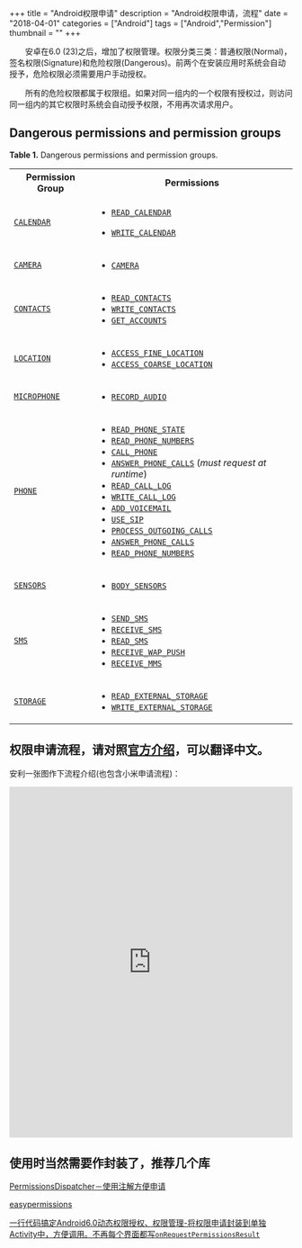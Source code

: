 +++
title = "Android权限申请"
description = "Android权限申请，流程"
date = "2018-04-01"
categories = ["Android"]
tags = ["Android","Permission"]
thumbnail = ""
+++

<p></p>

　　安卓在6.0	(23)之后，增加了权限管理。权限分类三类：普通权限(Normal)，签名权限(Signature)和危险权限(Dangerous)。前两个在安装应用时系统会自动授予，危险权限必须需要用户手动授权。

　　所有的危险权限都属于权限组。如果对同一组内的一个权限有授权过，则访问同一组内的其它权限时系统会自动授予权限，不用再次请求用户。

 <!--more-->

## Dangerous permissions and permission groups

<p class="table-caption" id="permission-groups">
  <strong>Table 1.</strong> Dangerous permissions and permission groups.
</p>

<table>
<tr>
  <th scope="col">Permission Group</th>
  <th scope="col">Permissions</th>
</tr>

<tr>
  <td><code><a href="https://developer.android.com/reference/android/Manifest.permission_group.html#CALENDAR">CALENDAR</a></code></td>
  <td>
    <ul>
      <li>
        <code><a href="https://developer.android.com/reference/android/Manifest.permission.html#READ_CALENDAR">READ_CALENDAR</a></code>
      </li>
    </ul>
    <ul>
      <li>
        <code><a href="https://developer.android.com/reference/android/Manifest.permission.html#WRITE_CALENDAR">WRITE_CALENDAR</a></code>
      </li>
    </ul>
  </td>
</tr>

<tr>
  <td><code><a href="https://developer.android.com/reference/android/Manifest.permission_group.html#CAMERA">CAMERA</a></code></td>
  <td>
    <ul>
      <li>
        <code><a href="https://developer.android.com/reference/android/Manifest.permission.html#CAMERA">CAMERA</a></code>
      </li>
    </ul>
  </td>
</tr>

<tr>
  <td><code><a href="https://developer.android.com/reference/android/Manifest.permission_group.html#CONTACTS">CONTACTS</a></code></td>
  <td>
    <ul>
      <li>
        <code><a href="https://developer.android.com/reference/android/Manifest.permission.html#READ_CONTACTS">READ_CONTACTS</a></code>
      </li>
      <li>
        <code><a href="https://developer.android.com/reference/android/Manifest.permission.html#WRITE_CONTACTS">WRITE_CONTACTS</a></code>
      </li>
      <li>
        <code><a href="https://developer.android.com/reference/android/Manifest.permission.html#GET_ACCOUNTS">GET_ACCOUNTS</a></code>
      </li>
    </ul>
  </td>
</tr>

<tr>
  <td><code><a href="https://developer.android.com/reference/android/Manifest.permission_group.html#LOCATION">LOCATION</a></code></td>
  <td>
    <ul>
      <li>
        <code><a href="https://developer.android.com/reference/android/Manifest.permission.html#ACCESS_FINE_LOCATION">ACCESS_FINE_LOCATION</a></code>
      </li>
      <li>
        <code><a href="https://developer.android.com/reference/android/Manifest.permission.html#ACCESS_COARSE_LOCATION">ACCESS_COARSE_LOCATION</a></code>
      </li>
    </ul>
  </td>
</tr>

<tr>
  <td><code><a href="https://developer.android.com/reference/android/Manifest.permission_group.html#MICROPHONE">MICROPHONE</a></code></td>
  <td>
    <ul>
      <li>
        <code><a href="https://developer.android.com/reference/android/Manifest.permission.html#RECORD_AUDIO">RECORD_AUDIO</a></code>
      </li>
    </ul>
  </td>
</tr>

<tr>
  <td><code><a href="https://developer.android.com/reference/android/Manifest.permission_group.html#PHONE">PHONE</a></code></td>
  <td>
    <ul>
      <li>
        <code><a href="https://developer.android.com/reference/android/Manifest.permission.html#READ_PHONE_STATE">READ_PHONE_STATE</a></code>
      </li>
      <li>
          <code><a href="https://developer.android.com/reference/android/Manifest.permission.html#READ_PHONE_NUMBERS">READ_PHONE_NUMBERS</a></code>
      </li>
      <li>
        <code><a href="https://developer.android.com/reference/android/Manifest.permission.html#CALL_PHONE">CALL_PHONE</a></code>
      </li>
      <li>
          <code><a href="https://developer.android.com/reference/android/Manifest.permission.html#ANSWER_PHONE_CALLS">ANSWER_PHONE_CALLS</a></code> (<em>must request at runtime</em>)
      </li>
      <li>
        <code><a href="https://developer.android.com/reference/android/Manifest.permission.html#READ_CALL_LOG">READ_CALL_LOG</a></code>
      </li>
      <li>
        <code><a href="https://developer.android.com/reference/android/Manifest.permission.html#WRITE_CALL_LOG">WRITE_CALL_LOG</a></code>
      </li>
      <li>
        <code><a href="https://developer.android.com/reference/android/Manifest.permission.html#ADD_VOICEMAIL">ADD_VOICEMAIL</a></code>
      </li>
      <li>
        <code><a href="https://developer.android.com/reference/android/Manifest.permission.html#USE_SIP">USE_SIP</a></code>
      </li>
      <li>
        <code><a href="https://developer.android.com/reference/android/Manifest.permission.html#PROCESS_OUTGOING_CALLS">PROCESS_OUTGOING_CALLS</a></code>
      </li>
      <li>
        <code><a href="https://developer.android.com/reference/android/Manifest.permission.html#ANSWER_PHONE_CALLS">ANSWER_PHONE_CALLS</a></code>
      </li>
      <li>
        <code><a href="https://developer.android.com/reference/android/Manifest.permission.html#READ_PHONE_NUMBERS">READ_PHONE_NUMBERS</a></code>
      </li>
    </ul>
  </td>
</tr>

<tr>
  <td><code><a href="https://developer.android.com/reference/android/Manifest.permission_group.html#SENSORS">SENSORS</a></code></td>
  <td>
    <ul>
      <li>
        <code><a href="https://developer.android.com/reference/android/Manifest.permission.html#BODY_SENSORS">BODY_SENSORS</a></code>
      </li>
    </ul>
  </td>
</tr>

<tr>
  <td><code><a href="https://developer.android.com/reference/android/Manifest.permission_group.html#SMS">SMS</a></code></td>
  <td>
    <ul>
      <li>
        <code><a href="https://developer.android.com/reference/android/Manifest.permission.html#SEND_SMS">SEND_SMS</a></code>
      </li>
      <li>
        <code><a href="https://developer.android.com/reference/android/Manifest.permission.html#RECEIVE_SMS">RECEIVE_SMS</a></code>
      </li>
      <li>
        <code><a href="https://developer.android.com/reference/android/Manifest.permission.html#READ_SMS">READ_SMS</a></code>
      </li>
      <li>
        <code><a href="https://developer.android.com/reference/android/Manifest.permission.html#RECEIVE_WAP_PUSH">RECEIVE_WAP_PUSH</a></code>
      </li>
      <li>
        <code><a href="https://developer.android.com/reference/android/Manifest.permission.html#RECEIVE_MMS">RECEIVE_MMS</a></code>
      </li>
    </ul>
  </td>
</tr>

<tr>
  <td>
    <code><a href="https://developer.android.com/reference/android/Manifest.permission_group.html#STORAGE">STORAGE</a></code>
  </td>
  <td>
    <ul>
      <li>
        <code><a href="https://developer.android.com/reference/android/Manifest.permission.html#READ_EXTERNAL_STORAGE">READ_EXTERNAL_STORAGE</a></code>
      </li>
      <li>
        <code><a href="https://developer.android.com/reference/android/Manifest.permission.html#WRITE_EXTERNAL_STORAGE">WRITE_EXTERNAL_STORAGE</a></code>
      </li>
    </ul>
  </td>
</tr>

</table>


## 权限申请流程，请对照[官方介绍](https://developer.android.com/guide/topics/permissions/index.html)，可以翻译中文。

安利一张图作下流程介绍(也包含小米申请流程)：

<iframe id="embed_dom" name="embed_dom" frameborder="0" style="display:block;width:100%; height:65vw;" src="https://www.processon.com/embed/5ab50deae4b02cee4ce8ca90"></iframe>



## 使用时当然需要作封装了，推荐几个库

[PermissionsDispatcher－使用注解方便申请](https://github.com/permissions-dispatcher/PermissionsDispatcher)   

[easypermissions](https://github.com/googlesamples/easypermissions)  

[一行代码搞定Android6.0动态权限授权、权限管理-将权限申请封装到单独Activity中，方便调用。不再每个界面都写`onRequestPermissionsResult`](https://github.com/dfqin/PermissionGrantor)  




